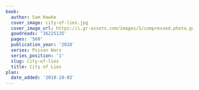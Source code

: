```yaml
---
book:
  author: Sam Hawke
  cover_image: city-of-lies.jpg
  cover_image_url: https://i.gr-assets.com/images/S/compressed.photo.goodreads.com/books/1505333151l/36225135._SX98_.jpg
  goodreads: '36225135'
  pages: '560'
  publication_year: '2018'
  series: Poison Wars
  series_position: '1'
  slug: city-of-lies
  title: City of Lies
plan:
  date_added: '2018-10-02'
---
```


